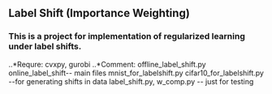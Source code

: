 ## Label Shift (Importance Weighting)
### This is a project for implementation of regularized learning under label shifts.
..*Requre: cvxpy, gurobi
..*Comment: offline_label_shift.py online_label_shift-- main files
mnist_for_labelshift.py cifar10_for_labelshift.py --for generating shifts in data
label_shift.py, w_comp.py -- just for testing

